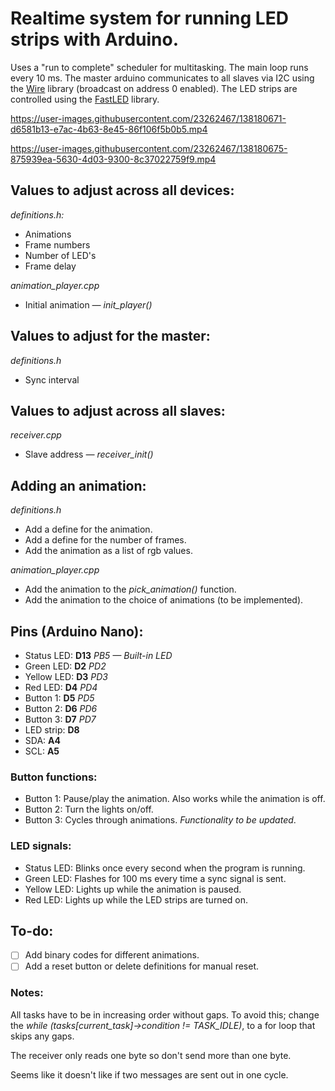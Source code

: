 # Realtime system for running LED strips with Arduino.
Uses a "run to complete" scheduler for multitasking.
The main loop runs every 10 ms.
The master arduino communicates to all slaves via I2C using the [Wire](https://www.arduino.cc/en/reference/wire) library (broadcast on address 0 enabled).
The LED strips are controlled using the [FastLED](https://github.com/FastLED/FastLED) library.


https://user-images.githubusercontent.com/23262467/138180671-d6581b13-e7ac-4b63-8e45-86f106f5b0b5.mp4



https://user-images.githubusercontent.com/23262467/138180675-875939ea-5630-4d03-9300-8c37022759f9.mp4


## Values to adjust across all devices:
*definitions.h:*
* Animations
* Frame numbers
* Number of LED's
* Frame delay

*animation_player.cpp*
* Initial animation *&mdash; init_player()*

## Values to adjust for the master:
*definitions.h*
* Sync interval

## Values to adjust across all slaves:
*receiver.cpp*
* Slave address *&mdash; receiver_init()*

## Adding an animation:
*definitions.h*
* Add a define for the animation.
* Add a define for the number of frames.
* Add the animation as a list of rgb values.

*animation_player.cpp*
* Add the animation to the *pick_animation()* function.
* Add the animation to the choice of animations (to be implemented).

## Pins (Arduino Nano):
* Status LED: **D13** *PB5 &mdash; Built-in LED*
* Green LED: **D2** *PD2*
* Yellow LED: **D3** *PD3*
* Red LED: **D4** *PD4*
* Button 1: **D5** *PD5*
* Button 2: **D6** *PD6*
* Button 3: **D7** *PD7*
* LED strip: **D8**
* SDA: **A4**
* SCL: **A5**

### Button functions:
* Button 1: Pause/play the animation. Also works while the animation is off.
* Button 2: Turn the lights on/off.
* Button 3: Cycles through animations. *Functionality to be updated*.

### LED signals:
* Status LED: Blinks once every second when the program is running.
* Green LED: Flashes for 100 ms every time a sync signal is sent.
* Yellow LED: Lights up while the animation is paused.
* Red LED: Lights up while the LED strips are turned on.

## To-do:
- [ ] Add binary codes for different animations.
- [ ] Add a reset button or delete definitions for manual reset.

### Notes:
All tasks have to be in increasing order without gaps. To avoid this; change the *while (tasks[current_task]->condition != TASK_IDLE)*, to a for loop that skips any gaps.

The receiver only reads one byte so don't send more than one byte.

Seems like it doesn't like if two messages are sent out in one cycle.
